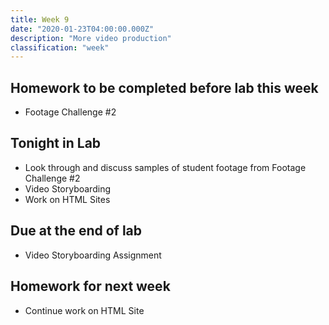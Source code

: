 ```yaml
---
title: Week 9
date: "2020-01-23T04:00:00.000Z"
description: "More video production"
classification: "week"
---
```


## Homework to be completed before lab this week

- Footage Challenge #2

## Tonight in Lab

- Look through and discuss samples of student footage from Footage Challenge #2
- Video Storyboarding
- Work on HTML Sites

## Due at the end of lab

- Video Storyboarding Assignment

## Homework for next week

- Continue work on HTML Site
